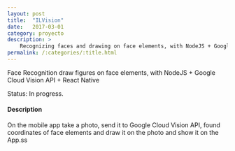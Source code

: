 ```yaml
---
layout: post
title:  "ILVision"
date:   2017-03-01
category: proyecto
description: >
    Recognizing faces and drawing on face elements, with NodeJS + Google Cloud Vision API + React Native
permalink: /:categories/:title.html
---
```


Face Recognition draw figures on face elements, with NodeJS + Google Cloud Vision API + React Native

Status: In progress.

#### Description

On the mobile app take a photo, send it to Google Cloud Vision API, found coordinates of face elements and draw it on the photo and show it on the App.ss